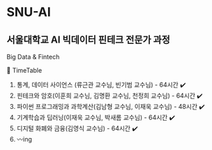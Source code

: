 # SNU-AI
## 서울대학교 AI 빅데이터 핀테크 전문가 과정
Big Data &amp; Fintech

:date: TimeTable

1. 통계, 데이터 사이언스 (류근관 교수님, 빈기범 교수님) - 64시간  :heavy_check_mark:
2. 핀테크와 암호(이훈희 교수님, 김명환 교수님, 천정희 교수님) - 64시간  :heavy_check_mark:
3. 파이썬 프로그래밍과 과학계산(김남형 교수님, 이재욱 교수님) - 48시간  :heavy_check_mark:
4. 기계학습과 딥러닝(이재욱 교수님, 박새롬 교수님)  - 64시간  :heavy_check_mark:
5. 디지털 화폐와 금융(김영식 교수님) - 64시간  :heavy_check_mark: 
6. :wavy_dash:ing
